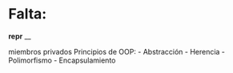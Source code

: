 # Falta:

__repr__
__

miembros privados
Principios de OOP:
	- Abstracción
	- Herencia
	- Polimorfismo
	- Encapsulamiento
